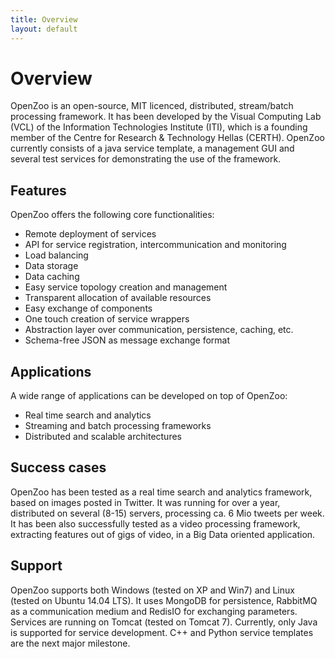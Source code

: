 ```yaml
---
title: Overview
layout: default
---
```

# Overview
OpenZoo is an open-source, MIT licenced, distributed, stream/batch processing framework.
It has been developed by the Visual Computing Lab (VCL) of the Information Technologies Institute (ITI), which is a founding member of the Centre for Research & Technology Hellas (CERTH).
OpenZoo currently consists of a java service template, a management GUI and several test services for demonstrating the use of the framework.

## Features
OpenZoo offers the following core functionalities:

* Remote deployment of services
* API for service registration, intercommunication and monitoring
* Load balancing
* Data storage
* Data caching
* Easy service topology creation and management
* Transparent allocation of available resources
* Easy exchange of components
* One touch creation of service wrappers
* Abstraction layer over communication, persistence, caching, etc.
* Schema-free JSON as message exchange format

## Applications
A wide range of applications can be developed on top of OpenZoo:

* Real time search and analytics
* Streaming and batch processing frameworks
* Distributed and scalable architectures

## Success cases
OpenZoo has been tested as a real time search and analytics framework, based on images posted in Twitter. It was running for over a year, distributed on several (8-15) servers, processing ca. 6 Mio tweets per week.
It has been also successfully tested as a video processing framework, extracting features out of gigs of video, in a Big Data oriented application.

## Support
OpenZoo supports both Windows (tested on XP and Win7) and Linux (tested on Ubuntu 14.04 LTS).
It uses MongoDB for persistence, RabbitMQ as a communication medium and RedisIO for exchanging parameters.
Services are running on Tomcat (tested on Tomcat 7).
Currently, only Java is supported for service development. C++ and Python service templates are the next major milestone.

